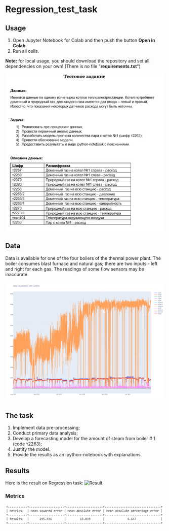 # Regression_test_task

## Usage
1. Open Jupyter Notebook for Colab and then push the button **Open in Colab**.
2. Run all cells.

**Note:** for local usage, you should download the repository and set all dependencies on your own! (There is no file "**requirements.txt**")

![Test_task](images/test_task.png)
## Data
Data is available for one of the four boilers of the thermal power plant. The boiler consumes blast furnace and natural gas; there are two inputs - left and right for each gas. The readings of some flow sensors may be inaccurate.

![Data](images/with_outliers.png)

## The task
1.	Implement data pre-processing;
2.	Conduct primary data analysis;
3.	Develop a forecasting  model for the amount of steam from boiler # 1 (code т2263);
4.	Justify the model.
5.	Provide the results as an ipython-notebook with explanations.

## Results
Here is the result on Regression task:
![Result](images/final_results.png)

### Metrics
![Result](images/metrics_final.png)
